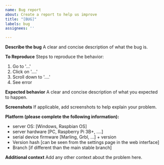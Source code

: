 ```yaml
---
name: Bug report
about: Create a report to help us improve
title: "[BUG]"
labels: bug
assignees: ''

---
```


**Describe the bug**
A clear and concise description of what the bug is.

**To Reproduce**
Steps to reproduce the behavior:
1. Go to '...'
2. Click on '....'
3. Scroll down to '....'
4. See error

**Expected behavior**
A clear and concise description of what you expected to happen.

**Screenshots**
If applicable, add screenshots to help explain your problem.

**Platform (please complete the following information):**
 - server OS: [Windows, Raspbian OS]
 - server hardware [PC, Raspberry Pi 3B+, ....]
 - serial device firmware [Marling, Grbl, ...] + version
 - Version hash [can be seen from the settings page in the web interface]
 - Branch [if different than the main stable branch]

**Additional context**
Add any other context about the problem here.
